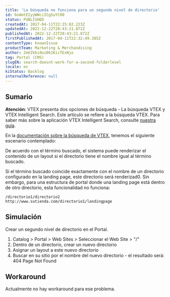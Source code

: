 ```yaml
---
title: 'La búsqueda no funciona para un segundo nivel de directorio'
id: 6oAmtEIyyWWciICgSuYC00
status: PUBLISHED
createdAt: 2017-04-11T22:25:02.223Z
updatedAt: 2022-12-22T20:43:21.872Z
publishedAt: 2022-12-22T20:43:21.872Z
firstPublishedAt: 2017-04-11T22:32:49.385Z
contentType: knownIssue
productTeam: Marketing & Merchandising
author: 2mXZkbi0oi061KicTExNjo
tag: Portal (CMS)
slugEN: search-doesnt-work-for-a-second-folderlevel
locale: es
kiStatus: Backlog
internalReference: null
---
```


## Sumario

  <strong>Atención</strong>: VTEX presenta dos opciones de búsqueda - La búsqueda VTEX y VTEX Intelligent Search. Este artículo se refiere a la búsqueda VTEX. Para saber más sobre la aplicación VTEX Intelligent Search, consulte <a href = "https://help.vtex.com/tracks/vtex-intelligent-search--19wrbB7nEQcmwzDPl1l4Cb">nuestra guía</a>.
</div>

En la [documentación sobre la búsqueda de VTEX](http://help.vtex.com/es/tutorial/how-does-vtex-search-work/), tenemos el siguiente escenario contemplado:

De acuerdo con el término buscado, el sistema puede renderizar el contenido de un layout si el directorio tiene el nombre igual al término buscado.

Si el término buscado coincide exactamente con el nombre de un directorio configurado en la landing page, este directorio será renderizad0. Sin embargo, para una estructura de portal donde una landing page está dentro de otro directorio, esta funcionalidad no funciona:

`/directorio1/directorio2`
`http://www.sutienda.com/directorio1/landingpage`

## Simulación

Crear un segundo nivel de directorio en el Portal.

1. Catalog > Portal > Web Sites > Seleccionar el Web Site > "/"
2. Dentro de un directorio, crear un nuevo directorio
3. Asignar un layout a este nuevo directorio
4. Buscar en su sitio por el nombre del nuevo directorio - el resultado será: 404 Page Not Found

## Workaround

Actualmente no hay workaround para ese problema.

